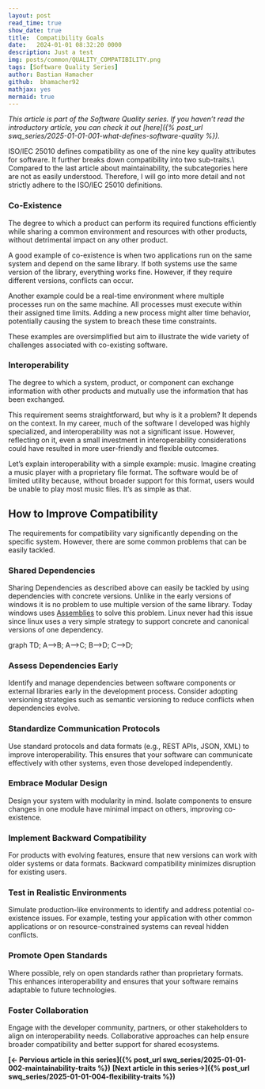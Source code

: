 ```yaml
---
layout: post
read_time: true
show_date: true
title:  Compatibility Goals
date:   2024-01-01 08:32:20 0000
description: Just a test
img: posts/common/QUALITY_COMPATIBILITY.png 
tags: [Software Quality Series]
author: Bastian Hamacher
github:  bhamacher92
mathjax: yes
mermaid: true
---
```


*This article is part of the Software Quality series. If you haven’t read the introductory article, you can check it out [here]({% post_url swq_series/2025-01-01-001-what-defines-software-quality %}).*

ISO/IEC 25010 defines compatibility as one of the nine key quality attributes for software. It further breaks down compatibility into two sub-traits.\\
Compared to the last article about maintainability, the subcategories here are not as easily understood. Therefore, I will go into more detail and not strictly adhere to the ISO/IEC 25010 definitions.

### Co-Existence

The degree to which a product can perform its required functions efficiently while sharing a common environment and resources with other products, without detrimental impact on any other product.

A good example of co-existence is when two applications run on the same system and depend on the same library. If both systems use the same version of the library, everything works fine. However, if they require different versions, conflicts can occur.

Another example could be a real-time environment where multiple processes run on the same machine. All processes must execute within their assigned time limits. Adding a new process might alter time behavior, potentially causing the system to breach these time constraints.

These examples are oversimplified but aim to illustrate the wide variety of challenges associated with co-existing software.

### Interoperability

The degree to which a system, product, or component can exchange information with other products and mutually use the information that has been exchanged.

This requirement seems straightforward, but why is it a problem? It depends on the context. In my career, much of the software I developed was highly specialized, and interoperability was not a significant issue. However, reflecting on it, even a small investment in interoperability considerations could have resulted in more user-friendly and flexible outcomes.

Let’s explain interoperability with a simple example: music. Imagine creating a music player with a proprietary file format. The software would be of limited utility because, without broader support for this format, users would be unable to play most music files. It’s as simple as that.

## How to Improve Compatibility

The requirements for compatibility vary significantly depending on the specific system. However, there are some common problems that can be easily tackled. 

### Shared Dependencies

Sharing Dependencies as described above can easily be tackled by using dependencies with concrete versions. Unlike in the early versions of windows it is no problem to use multiple version of the same library. Today windows uses [Assemblies](https://learn.microsoft.com/de-de/dotnet/standard/assembly/) to solve this problem. Linux never had this issue since linux uses a very simple strategy to support concrete and canonical versions of one dependency. 

<div class="mermaid">
graph TD;
    A-->B;
    A-->C;
    B-->D;
    C-->D;
</div>

### Assess Dependencies Early

Identify and manage dependencies between software components or external libraries early in the development process. Consider adopting versioning strategies such as semantic versioning to reduce conflicts when dependencies evolve.

### Standardize Communication Protocols

Use standard protocols and data formats (e.g., REST APIs, JSON, XML) to improve interoperability. This ensures that your software can communicate effectively with other systems, even those developed independently.

### Embrace Modular Design

Design your system with modularity in mind. Isolate components to ensure changes in one module have minimal impact on others, improving co-existence.

### Implement Backward Compatibility

For products with evolving features, ensure that new versions can work with older systems or data formats. Backward compatibility minimizes disruption for existing users.

### Test in Realistic Environments

Simulate production-like environments to identify and address potential co-existence issues. For example, testing your application with other common applications or on resource-constrained systems can reveal hidden conflicts.

### Promote Open Standards

Where possible, rely on open standards rather than proprietary formats. This enhances interoperability and ensures that your software remains adaptable to future technologies.

### Foster Collaboration

Engage with the developer community, partners, or other stakeholders to align on interoperability needs. Collaborative approaches can help ensure broader compatibility and better support for shared ecosystems.

**[<- Pervious article in this series]({% post_url swq_series/2025-01-01-002-maintainability-traits %})**      **[Next article in this series->]({% post_url swq_series/2025-01-01-004-flexibility-traits %})** 